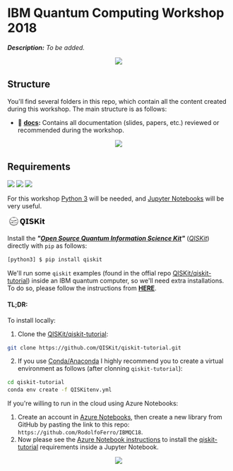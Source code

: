 # IBM Quantum Computing Workshop 2018

***Description:** To be added.*

<center>
  <img src="https://image.flaticon.com/icons/svg/189/189810.svg" width="2%">
</center>

## Structure

You'll find several folders in this repo, which contain all the content created during this workshop. The main structure is as follows:

- 📁 **[docs](https://github.com/RodolfoFerro/IBMQC18/tree/master/docs):** Contains all documentation (slides, papers, etc.) reviewed or recommended during the workshop.

<center>
  <img src="https://image.flaticon.com/icons/svg/189/189810.svg" width="2%">
</center>

## Requirements

<img src="https://upload.wikimedia.org/wikipedia/commons/c/c3/Python-logo-notext.svg" width="5%"> <img src="https://image.flaticon.com/icons/svg/109/109526.svg" width="1.5%"> <img src="https://gitlab.eurecom.fr/zoe-apps/pytorch/avatar" width="5.5%">

For this workshop [Python 3](https://www.python.org/) will be needed, and [Jupyter Notebooks](http://jupyter.org/) will be very useful.

<img src="https://raw.githubusercontent.com/QISKit/qiskit-tutorial/master/images/qiskit-heading.gif" width="18%">

Install the ***"[Open Source Quantum Information Science Kit](https://qiskit.org/)"*** (*[QISKit](https://qiskit.org/)*) directly with `pip` as follows:

```bash
[python3] $ pip install qiskit
```

We'll run some `qiskit` examples (found in the offial repo [QISKit/qiskit-tutorial](https://github.com/QISKit/qiskit-tutorial)) inside an IBM quantum computer, so we'll need extra installations. To do so, please follow the instructions from **[HERE](https://github.com/QISKit/qiskit-tutorial/blob/master/INSTALL.md)**.

#### TL;DR:

To install locally:

1. Clone the [QISKit/qiskit-tutorial](https://github.com/QISKit/qiskit-tutorial):
```bash
git clone https://github.com/QISKit/qiskit-tutorial.git
```

2. If you use [Conda/Anaconda](https://conda.io/docs/index.html) I highly recommend you to create a virtual environment as follows (after clonning `qiskit-tutorial`):
```bash
cd qiskit-tutorial
conda env create -f QISKitenv.yml
```

If you're willing to run in the cloud using Azure Notebooks:

1. Create an account in [Azure Notebooks](https://notebooks.azure.com/), then create a new library from GitHub by pasting the link to this repo: `https://github.com/RodolfoFerro/IBMQC18`.
2. Now please see the [Azure Notebook instructions](https://github.com/RodolfoFerro/IBMQC18/blob/master/Azure_Notebooks_Installation.md) to install the [qiskit-tutorial](https://github.com/QISKit/qiskit-tutorial) requirements inside a Jupyter Notebook.

<center>
  <img src="https://image.flaticon.com/icons/svg/189/189810.svg" width="2%">
</center>

